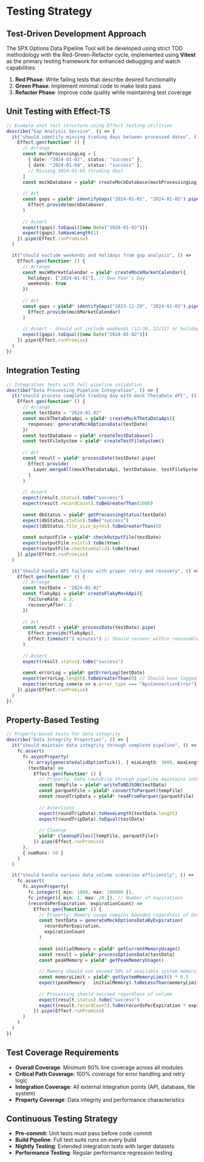 # Testing Strategy

## Test-Driven Development Approach

The SPX Options Data Pipeline Tool will be developed using strict TDD methodology with the Red-Green-Refactor cycle, implemented using **Vitest** as the primary testing framework for enhanced debugging and watch capabilities:

1. **Red Phase**: Write failing tests that describe desired functionality
2. **Green Phase**: Implement minimal code to make tests pass
3. **Refactor Phase**: Improve code quality while maintaining test coverage

## Unit Testing with Effect-TS

```typescript
// Example unit test structure using Effect testing utilities
describe("Gap Analysis Service", () => {
  it("should identify missing trading days between processed dates", () =>
    Effect.gen(function* () {
      // Arrange
      const mockProcessingLog = [
        { date: "2024-01-02", status: "success" },
        { date: "2024-01-04", status: "success" },
        // Missing 2024-01-03 (trading day)
      ]
      const mockDatabase = yield* createMockDatabase(mockProcessingLog)
      
      // Act
      const gaps = yield* identifyGaps("2024-01-01", "2024-01-05").pipe(
        Effect.provide(mockDatabase)
      )
      
      // Assert
      expect(gaps).toEqual([new Date("2024-01-03")])
      expect(gaps).toHaveLength(1)
    }).pipe(Effect.runPromise)
  )

  it("should exclude weekends and holidays from gap analysis", () =>
    Effect.gen(function* () {
      // Arrange
      const mockMarketCalendar = yield* createMockMarketCalendar({
        holidays: ["2024-01-01"], // New Year's Day
        weekends: true
      })
      
      // Act
      const gaps = yield* identifyGaps("2023-12-29", "2024-01-03").pipe(
        Effect.provide(mockMarketCalendar)
      )
      
      // Assert - Should not include weekends (12/30, 12/31) or holiday (1/1)
      expect(gaps).toEqual([new Date("2024-01-02")])
    }).pipe(Effect.runPromise)
  )
})
```

## Integration Testing

```typescript
// Integration tests with full pipeline validation
describe("Data Processing Pipeline Integration", () => {
  it("should process complete trading day with mock ThetaData API", () =>
    Effect.gen(function* () {
      // Arrange
      const testDate = "2024-01-02"
      const mockThetaDataApi = yield* createMockThetaDataApi({
        responses: generateMockOptionsData(testDate)
      })
      const testDatabase = yield* createTestDatabase()
      const testFileSystem = yield* createTestFileSystem()
      
      // Act
      const result = yield* processDate(testDate).pipe(
        Effect.provide(
          Layer.mergeAll(mockThetaDataApi, testDatabase, testFileSystem)
        )
      )
      
      // Assert
      expect(result.status).toBe("success")
      expect(result.recordCount).toBeGreaterThan(1000)
      
      const dbStatus = yield* getProcessingStatus(testDate)
      expect(dbStatus.status).toBe("success")
      expect(dbStatus.file_size_bytes).toBeGreaterThan(0)
      
      const outputFile = yield* checkOutputFile(testDate)
      expect(outputFile.exists).toBe(true)
      expect(outputFile.checksumValid).toBe(true)
    }).pipe(Effect.runPromise)
  )

  it("should handle API failures with proper retry and recovery", () =>
    Effect.gen(function* () {
      // Arrange
      const testDate = "2024-01-02"
      const flakyApi = yield* createFlakyMockApi({
        failureRate: 0.3,
        recoveryAfter: 2
      })
      
      // Act
      const result = yield* processDate(testDate).pipe(
        Effect.provide(flakyApi),
        Effect.timeout("2 minutes") // Should recover within reasonable time
      )
      
      // Assert
      expect(result.status).toBe("success")
      
      const errorLog = yield* getErrorLog(testDate)
      expect(errorLog.length).toBeGreaterThan(0) // Should have logged retry attempts
      expect(errorLog.some(e => e.error_type === "ApiConnectionError")).toBe(true)
    }).pipe(Effect.runPromise)
  )
})
```

## Property-Based Testing

```typescript
// Property-based tests for data integrity
describe("Data Integrity Properties", () => {
  it("should maintain data integrity through complete pipeline", () =>
    fc.assert(
      fc.asyncProperty(
        fc.array(generateValidOptionTick(), { minLength: 1000, maxLength: 10000 }),
        (testData) =>
          Effect.gen(function* () {
            // Property: Data roundtrip through pipeline maintains integrity
            const tempFile = yield* writeToNDJSON(testData)
            const parquetFile = yield* convertToParquet(tempFile)
            const roundTripData = yield* readFromParquet(parquetFile)
            
            // Assertions
            expect(roundTripData).toHaveLength(testData.length)
            expect(roundTripData).toEqual(testData)
            
            // Cleanup
            yield* cleanupFiles([tempFile, parquetFile])
          }).pipe(Effect.runPromise)
      ),
      { numRuns: 50 }
    )
  )

  it("should handle various data volume scenarios efficiently", () =>
    fc.assert(
      fc.asyncProperty(
        fc.integer({ min: 1000, max: 100000 }),
        fc.integer({ min: 1, max: 20 }), // Number of expirations
        (recordsPerExpiration, expirationCount) =>
          Effect.gen(function* () {
            // Property: Memory usage remains bounded regardless of data volume
            const testData = generateMockOptionsDataByExpiration(
              recordsPerExpiration, 
              expirationCount
            )
            
            const initialMemory = yield* getCurrentMemoryUsage()
            const result = yield* processOptionsData(testData)
            const peakMemory = yield* getPeakMemoryUsage()
            
            // Memory should not exceed 50% of available system memory
            const memoryLimit = yield* getSystemMemoryLimit() * 0.5
            expect(peakMemory - initialMemory).toBeLessThan(memoryLimit)
            
            // Processing should succeed regardless of volume
            expect(result.status).toBe("success")
            expect(result.recordCount).toBe(recordsPerExpiration * expirationCount)
          }).pipe(Effect.runPromise)
      )
    )
  )
})
```

## Test Coverage Requirements

- **Overall Coverage**: Minimum 90% line coverage across all modules
- **Critical Path Coverage**: 100% coverage for error handling and retry logic
- **Integration Coverage**: All external integration points (API, database, file system)
- **Property Coverage**: Data integrity and performance characteristics

## Continuous Testing Strategy

- **Pre-commit**: Unit tests must pass before code commit
- **Build Pipeline**: Full test suite runs on every build
- **Nightly Testing**: Extended integration tests with larger datasets
- **Performance Testing**: Regular performance regression testing
